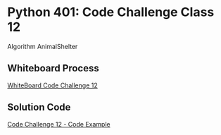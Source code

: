 # Python 401: Code Challenge Class 12
Algorithm AnimalShelter

## Whiteboard Process
<!-- Embedded whiteboard image -->
 [WhiteBoard Code Challenge 12](wbcc12animal.png)

[//]: # (## Approach & Efficiency)

[//]: # (<!-- What approach did you take? Why? What is the Big O space/time for this approach? -->)

## Solution Code
<!-- Show how to run your code, and examples of it in action -->
[Code Challenge 12 - Code Example](stack_queue_animal_shelter.py)
